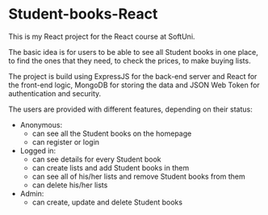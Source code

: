 # Student-books-React

This is my React project for the React course at SoftUni.

The basic idea is for users to be able to see all Student books in one place, to find the ones that they need, to check the prices, to make buying lists.

The project is build using ExpressJS for the back-end server and React for the front-end logic, MongoDB for storing the data and JSON Web Token for authentication and security.

The users are provided with different features, depending on their status:
- Anonymous: 
	- can see all the Student books on the homepage
	- can register or login
- Logged in:
	- can see details for every Student book
	- can create lists and add Student books in them
	- can see all of his/her lists and remove Student books from them
	- can delete his/her lists
- Admin:
	- can create, update and delete Student books

